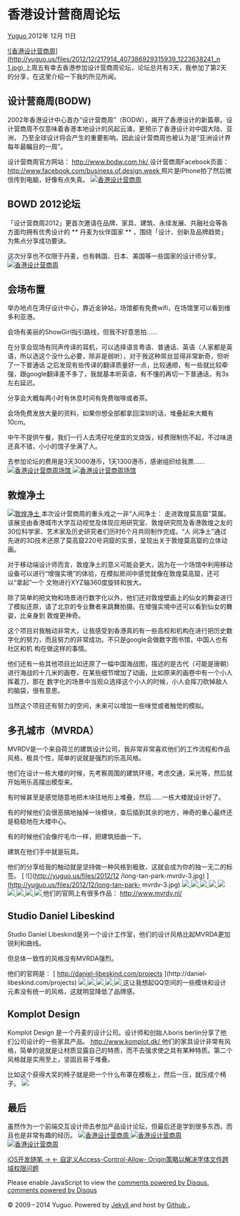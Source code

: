 #  香港设计营商周论坛

[ Yuguo ](http://yuguo.us) 2012年 12月 11日

[ ![香港设计营商周](http://yuguo.us/files/2012/12/217914_407386929315939_1223638241_n
1.jpg)
](http://yuguo.us/files/2012/12/217914_407386929315939_1223638241_n1.jpg)
上周五有幸去香港参加设计营商周论坛，论坛总共有3天，我参加了第2天的分享，在这里介绍一下我的所见所闻。

##  设计营商周(BODW)

2002年香港设计中心首办“设计营商周”（BODW），揭开了香港设计的新篇章。设计营商周不仅意味着香港本地设计的风起云涌，更预示了香港设计对中国大陆、亚洲，
乃至全球设计将会产生的重要影响。因此设计营商周也被认为是“亚洲设计界每年最瞩目的一周”。

设计营商周官方网站： [ http://www.bodw.com.hk/ ](http://www.bodw.com.hk/)
设计营商周Facebook页面： [ http://www.facebook.com/business.of.design.week
](http://www.facebook.com/business.of.design.week) 照片是iPhone拍了然后微信传到电脑，好像有点失真。
[ ![香港设计营商周](http://yuguo.us/files/2012/12/1355753586.jpg)
](http://yuguo.us/files/2012/12/1355753586.jpg)

##  BOWD 2012论坛

「设计营商周2012」更首次邀请在品牌、家具、建筑、永续发展、共融社会等各方面均拥有优秀设计的 ** 丹麦为伙伴国家 **
，围绕「设计、创新及品牌趋势」为焦点分享成功要诀。

这次分享也不仅限于丹麦，也有韩国、日本、美国等一些国家的设计师分享。 [
![香港设计营商周](http://yuguo.us/files/2012/12/1354838764.jpg)
](http://yuguo.us/files/2012/12/1354838764.jpg)

##  会场布置

举办地点在湾仔设计中心，靠近金钟站，场馆都有免费wifi，在场馆里可以看到维多利亚港。

会场有美丽的ShowGirl指引路线，但我不好意思拍……

在分享会现场有同声传译的耳机，可以选择语言粤语、普通话、英语（人家都是英语，所以选这个没什么必要，除非是弱听），对于我这种屌丝显得非常新奇，但听了一下普通话
之后发现有些传译的翻译质量好一点，比较通顺，有一些就比较牵强，跟google翻译差不多了，我就基本听英语，有不懂的再切一下普通话，有3s左右延迟。

分享会大概每两小时有休息时间有免费咖啡或者茶。

会场免费发放大量的资料，如果你想全部都拿回深圳的话，堆叠起来大概有10cm。

中午不提供午餐，我们一行人去湾仔吃便宜的叉烧饭，经费限制伤不起，不过味道还真不错，小小的馆子坐满了人。

去参加论坛的费用是3天3000港币，1天1300港币，感谢组织给我票…… [
![香港设计营商周场馆](http://yuguo.us/files/2012/12/1355548345.jpg)
](http://yuguo.us/files/2012/12/1355548345.jpg) [
![香港设计营商周场馆](http://yuguo.us/files/2012/12/1355151897.jpg)
](http://yuguo.us/files/2012/12/1355151897.jpg)

##  敦煌净土

[ ![敦煌净土](http://yuguo.us/files/2012/12/20121003052622722250.jpg)
](http://yuguo.us/files/2012/12/20121003052622722250.jpg) 本次设计营商周的重头戏之一非“人间净土：
走进敦煌莫高窟”莫属。该展览由香港城市大学互动视觉及体现应用研究室、敦煌研究院及香港敦煌之友的30位科学家、艺术家及历史研究者们历时6个月共同制作完成。“人
间净土”通过先进的3D技术还原了莫高窟220号洞窟的实景，呈现出关于敦煌莫高窟的立体动画。

对于移动端设计师而言，敦煌净土的意义可能会更大，因为在一个场馆中利用移动设备可以进行“增强实境”的体验，在模拟房间中感觉就像在敦煌莫高窟，还可以“拿起”一个
文物进行XYZ轴360度旋转和放大。

除了简单的把文物和场景进行数字化以外，他们还对敦煌壁画上的仙女的舞姿进行了模拟还原，请了北京的专业舞者来跳舞拍摄。在增强实境中还可以看到仙女的舞姿，比亲身到
敦煌更神奇。

这个项目对我触动非常大，让我感受到香港真的有一些高校和机构在进行把历史数字化的努力，而且努力的非常成功。不只是google会做数字图书馆，中国人也有社区和机
构在做这样的事情。

他们还有一些其他项目比如还原了一幅中国海战图，描述的是古代（可能是唐朝）进行海战的十几米的画卷，在某些细节增加了动画，比如原来的画卷中有一个小人挥着刀，那在
数字化的场景中当观众选择这个小人的时候，小人会挥刀砍掉敌人的脑袋，很有意思。

当然这个项目还有努力的空间，未来可以增加一些味觉或者触觉的模拟。

##  多孔城市（MVRDA）

MVRDV是一个来自荷兰的建筑设计公司，我非常非常喜欢他们的工作流程和作品风格，极具个性，简单的说就是强烈的乐高风格。

他们在设计一栋大楼的时候，先考察周围的建筑环境，考虑交通，采光等，然后就开始用乐高摆出模型来。

有时候甚至是感觉随意地把木块往地形上堆叠，然后……一栋大楼就设计好了。

有的时候他们会很恶搞地抽掉一块模块，查后插到其余的地方，神奇的重心最终还是稳稳地在大楼中心。

有的时候他们会像拧毛巾一样，把建筑扭曲一下。

建筑在他们手中就是玩具。

他们的分享给我的触动就是坚持做一种风格到极致，这就会成为你的独一无二的标签。 [ ![](http://yuguo.us/files/2012/12
/long-tan-park-mvrdv-3.jpg) ](http://yuguo.us/files/2012/12/long-tan-park-
mvrdv-3.jpg) [ ![](http://yuguo.us/files/2012/12/Ext_day.jpg)
](http://yuguo.us/files/2012/12/Ext_day.jpg) [
![](http://yuguo.us/files/2012/12/1-concept-diagram.jpg)
](http://yuguo.us/files/2012/12/1-concept-diagram.jpg) [
![](http://yuguo.us/files/2012/12/3949810729_864485843f.jpg)
](http://yuguo.us/files/2012/12/3949810729_864485843f.jpg) [
![](http://yuguo.us/files/2012/12/DnB-NOR-headquarters-by-MVRDV-3.jpg)
](http://yuguo.us/files/2012/12/DnB-NOR-headquarters-by-MVRDV-3.jpg) [
![](http://yuguo.us/files/2012/12/DnB-NOR-headquarters-by-MVRDV-6.jpg)
](http://yuguo.us/files/2012/12/DnB-NOR-headquarters-by-MVRDV-6.jpg) [
![](http://yuguo.us/files/2012/12/DnB-NOR-headquarters-by-MVRDV-2.gif)
](http://yuguo.us/files/2012/12/DnB-NOR-headquarters-by-MVRDV-2.gif) [
![](http://yuguo.us/files/2012/12/MVRDV-Towers2.jpg)
](http://yuguo.us/files/2012/12/MVRDV-Towers2.jpg) [
![](http://yuguo.us/files/2012/12/edf_cel_bp01-528x396.jpg)
](http://yuguo.us/files/2012/12/edf_cel_bp01-528x396.jpg) [
![](http://yuguo.us/files/2012/12/edf_cel_bp08-528x365.jpg)
](http://yuguo.us/files/2012/12/edf_cel_bp08-528x365.jpg) 他们的官网上有很多作品： [
http://www.mvrdv.nl/ ](http://www.mvrdv.nl/)

##  Studio Daniel Libeskind

Studio Daniel Libeskind是另一个设计工作室，他们的设计风格比起MVRDA更加锐利和曲线。

但总体一致性的风格没有MVRDA强烈。

他们的官网是： [ http://daniel-libeskind.com/projects ](http://daniel-
libeskind.com/projects) [ ![](http://yuguo.us/files/2012/12/1.jpg)
](http://yuguo.us/files/2012/12/1.jpg) [
![](http://yuguo.us/files/2012/12/2.jpg)
](http://yuguo.us/files/2012/12/1.jpg) [
![](http://yuguo.us/files/2012/12/3.jpg)
](http://yuguo.us/files/2012/12/1.jpg) [
![](http://yuguo.us/files/2012/12/4.jpg)
](http://yuguo.us/files/2012/12/1.jpg) [
![](http://yuguo.us/files/2012/12/5.jpg)
](http://yuguo.us/files/2012/12/1.jpg) 这让我想起QQ空间的一些模块和设计元素没有统一的风格，这就明显降低了品牌感。

##  Komplot Design

Komplot Design 是一个丹麦的设计公司。设计师和创始人boris berlin分享了他们公司设计的一些家具产品。 [
http://www.komplot.dk/ ](http://www.komplot.dk/)
他们的家具设计非常有风格，简单的说就是让材质显露自己的特质，而不去强求使之具有某种特质。第二个风格就是实用至上，坚固且易于堆叠。

比如这个获得大奖的椅子就是把一个什么布罩在模板上，然后一压，就压成个椅子。 [
![](http://yuguo.us/files/2012/12/11.jpg)
](http://yuguo.us/files/2012/12/11.jpg) <h2>最后</h2>
虽然作为一个前端交互设计师去参加产品设计论坛，但最后还是学到很多东西，而且也是非常有趣的经历。 [
![香港设计营商周](http://yuguo.us/files/2012/12/1355615271.jpg)
](http://yuguo.us/files/2012/12/1355615271.jpg) [
![香港设计营商周](http://yuguo.us/files/2012/12/1355223853.jpg)
](http://yuguo.us/files/2012/12/1355223853.jpg) [
![香港设计营商周](http://yuguo.us/files/2012/12/1355583612.jpg)
](http://yuguo.us/files/2012/12/1355583612.jpg)

[ iOS开发随笔 → ](/weblog/ios-develop/) [ ← 自定义Access-Control-Allow-
Origin策略以解决字体文件跨域权限问题 ](/weblog/access-control-allow-origin/)

Please enable JavaScript to view the [ comments powered by Disqus.
](http://disqus.com/?ref_noscript) [ comments powered by  Disqus
](http://disqus.com)

© 2009 – 2014 Yuguo. Powered by [ Jekyll ](https://github.com/mojombo/jekyll)
and host by [ Github ](https://github.com/yuguo) 。

